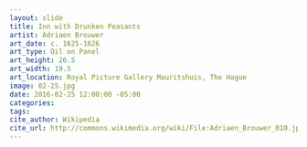 ```yaml
---
layout: slide
title: Inn with Drunken Peasants
artist: Adriaen Brouwer
art_date: c. 1625-1626
art_type: Oil on Panel
art_height: 26.5
art_width: 19.5
art_location: Royal Picture Gallery Mauritshuis, The Hague
image: 02-25.jpg
date: 2016-02-25 12:00:00 -05:00
categories:
tags:
cite_author: Wikipedia
cite_url: http://commons.wikimedia.org/wiki/File:Adriaen_Brouwer_010.jpg
---
```

